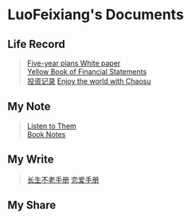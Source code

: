 # LuoFeixiang's Documents

## Life Record

> [Five-year plans White paper](docs/Fyp/)  
> [Yellow Book of Financial Statements](docs/Yfs/)    
> [投资记录](docs/invest/)
> [Enjoy the world with Chaosu](docs/Daily/)

## My Note

> [Listen to Them](docs/Ltt/)   
> [Book Notes](docs/Bns/)

## My Write

> [长生不老手册](docs/Defaulthealth/)
> [恋爱手册](docs/Lasc/)   

## My Share
